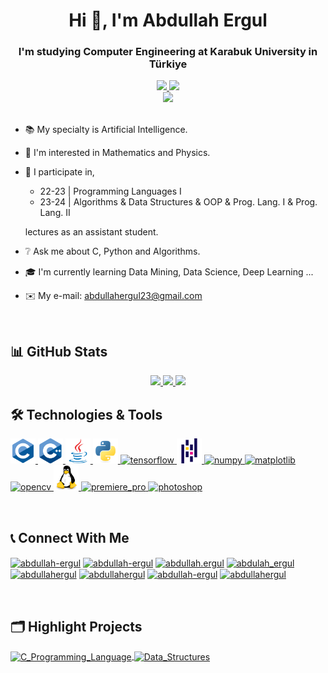 <h1 align="center">Hi 👋, I'm Abdullah Ergul</h1>
<h3 align="center">I'm studying Computer Engineering at Karabuk University in Türkiye</h3>


<div align="center">
    <a href="https://github.com/abdullah-ergul">
        <img height="20em" src="https://visitor-badge.laobi.icu/badge?page_id=abdullah-ergul.abdullah-ergul"/>
        <img height="20em" src="https://badges.frapsoft.com/os/v1/open-source.svg?v=102"/></br>
        <img height="20em" src="https://wakatime.com/badge/user/5502d8d1-42d4-4358-bdc3-29b0c17ddaf7.svg"/>
    </a>
</div><br />


- 📚 My specialty is Artificial Intelligence.
- 🔮 I'm interested in Mathematics and Physics.
- 🔭 I participate in,
     - 22-23 | Programming Languages I
     - 23-24 | Algorithms & Data Structures & OOP & Prog. Lang. I & Prog. Lang. II

  lectures as an assistant student.
- ❔ Ask me about C, Python and Algorithms.
- 🎓 I'm currently learning Data Mining, Data Science, Deep Learning ...
- ✉️ My e-mail: abdullahergul23@gmail.com
<br />


## 📊 GitHub Stats
<div align="center">
    <a href="https://github.com/abdullah-ergul">
        <img height="180em" src="https://github-readme-stats.vercel.app/api/wakatime?username=abdullahergul&show_icons=true&theme=transparent&count_private=true&layout=compact&langs_count=10"/>
        <img height="180em" src="https://github-readme-stats.vercel.app/api/top-langs/?username=abdullah-ergul&layout=compact&hide=CMake,Makefile&langs_count=10&theme=transparent"/>
        <img height="180em" src="https://github-readme-stats.vercel.app/api?username=abdullah-ergul&show_icons=true&theme=transparent&include_all_commits=true&count_private=true"/>
    </a> 
</div>


## 🛠️ Technologies & Tools
<p align="left"> 
    <a href="https://www.cprogramming.com/" target="_blank" rel="noreferrer"> <img src="https://raw.githubusercontent.com/devicons/devicon/master/icons/c/c-original.svg" alt="c" width="40" height="40"/> </a> 
    <a href="https://www.w3schools.com/cpp/" target="_blank" rel="noreferrer"> <img src="https://raw.githubusercontent.com/devicons/devicon/master/icons/cplusplus/cplusplus-original.svg" alt="cplusplus" width="40" height="40"/> </a> 
    <a href="https://www.java.com" target="_blank" rel="noreferrer"> <img src="https://raw.githubusercontent.com/devicons/devicon/master/icons/java/java-original.svg" alt="java" width="40" height="40"/> </a> 
    <a href="https://www.python.org" target="_blank" rel="noreferrer"> <img src="https://raw.githubusercontent.com/devicons/devicon/master/icons/python/python-original.svg" alt="python" width="40" height="40"/> </a> 
    <a href="https://www.tensorflow.org" target="_blank" rel="noreferrer"> <img src="https://www.vectorlogo.zone/logos/tensorflow/tensorflow-icon.svg" alt="tensorflow" width="40" height="40"/> </a> 
    <a href="https://pandas.pydata.org/" target="_blank" rel="noreferrer"> <img src="https://raw.githubusercontent.com/devicons/devicon/2ae2a900d2f041da66e950e4d48052658d850630/icons/pandas/pandas-original.svg" alt="pandas" width="40" height="40"/> </a> 
    <a href="https://numpy.org/" target="_blank" rel="noreferrer"> <img src="https://seeklogo.com/images/N/numpy-logo-479C24EC79-seeklogo.com.png" alt="numpy" width="40" height="40"/> </a> 
    <a href="https://matplotlib.org/" target="_blank" rel="noreferrer"> <img src="https://upload.wikimedia.org/wikipedia/commons/thumb/8/84/Matplotlib_icon.svg/1200px-Matplotlib_icon.svg.png" alt="matplotlib" width="40" height="40"/> </a> 
    <a href="https://opencv.org/" target="_blank" rel="noreferrer"> <img src="https://www.vectorlogo.zone/logos/opencv/opencv-icon.svg" alt="opencv" width="40" height="40"/> </a> 
    <a href="https://www.linux.org/" target="_blank" rel="noreferrer"> <img src="https://raw.githubusercontent.com/devicons/devicon/master/icons/linux/linux-original.svg" alt="linux" width="40" height="40"/> </a> 
    <a href="https://www.adobe.com/in/products/premiere.html" target="_blank" rel="noreferrer"> <img src="https://upload.wikimedia.org/wikipedia/commons/thumb/4/40/Adobe_Premiere_Pro_CC_icon.svg/1200px-Adobe_Premiere_Pro_CC_icon.svg.png" alt="premiere_pro" width="40" height="40"/> </a> 
    <a href="https://www.photoshop.com/en" target="_blank" rel="noreferrer"> <img src="https://upload.wikimedia.org/wikipedia/commons/thumb/a/af/Adobe_Photoshop_CC_icon.svg/1051px-Adobe_Photoshop_CC_icon.svg.png" alt="photoshop" width="40" height="40"/> </a>
</p><br />


## 📞 Connect With Me
<p align="left">
    <a href="https://www.linkedin.com/in/abdullah-ergul" target="blank"><img align="center" src="https://raw.githubusercontent.com/rahuldkjain/github-profile-readme-generator/master/src/images/icons/Social/linked-in-alt.svg" alt="abdullah-ergul" height="30" width="40" /></a>
    <a href="https://www.kaggle.com/abdullahergul" target="blank"><img align="center" src="https://raw.githubusercontent.com/rahuldkjain/github-profile-readme-generator/master/src/images/icons/Social/kaggle.svg" alt="abdullah-ergul" height="30" width="40" /></a>
    <a href="https://instagram.com/abdullah.ergul" target="blank"><img align="center" src="https://raw.githubusercontent.com/rahuldkjain/github-profile-readme-generator/master/src/images/icons/Social/instagram.svg" alt="abdullah.ergul" height="30" width="40" /></a>
    <a href="https://twitter.com/abdulah_ergul" target="blank"><img align="center" src="https://raw.githubusercontent.com/rahuldkjain/github-profile-readme-generator/master/src/images/icons/Social/twitter.svg" alt="abdulah_ergul" height="30" width="40" /></a>
    <a href="https://leetcode.com/abdullahergul" target="blank"><img align="center" src="https://raw.githubusercontent.com/rahuldkjain/github-profile-readme-generator/master/src/images/icons/Social/leet-code.svg" alt="abdullahergul" height="30" width="40" /></a>
    <a href="https://www.hackerrank.com/abdullahergul" target="blank"><img align="center" src="https://raw.githubusercontent.com/rahuldkjain/github-profile-readme-generator/master/src/images/icons/Social/hackerrank.svg" alt="abdullahergul" height="30" width="40" /></a>
    <a href="https://stackoverflow.com/users/18651143/abdullah-ergul" target="blank"><img align="center" src="https://raw.githubusercontent.com/rahuldkjain/github-profile-readme-generator/master/src/images/icons/Social/stack-overflow.svg" alt="abdullah-ergul" height="30" width="40" /></a>
    <a href="https://auth.geeksforgeeks.org/user/abdullahergul" target="blank"><img align="center" src="https://raw.githubusercontent.com/rahuldkjain/github-profile-readme-generator/master/src/images/icons/Social/geeks-for-geeks.svg" alt="abdullahergul" height="30" width="40" /></a>
</p><br />


## 🗂️ Highlight Projects
<p align="left">
    <a href="https://github.com/abdullah-ergul/C_Programming_Language">
        <img align="center" src="https://github-readme-stats.vercel.app/api/pin/?username=abdullah-ergul&repo=C_Programming_Language&theme=transparent&show_owner=true" alt="C_Programming_Language" />
    </a>
    <a href="https://github.com/abdullah-ergul/Data_Structures">
        <img align="center" src="https://github-readme-stats.vercel.app/api/pin/?username=abdullah-ergul&repo=Data_Structures&theme=transparent&show_owner=true" alt="Data_Structures" />
    </a>
</p>

